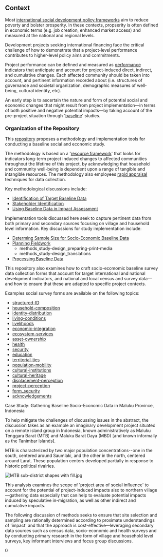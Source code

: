 ## Context

Most [international social development policy frameworks](#) aim to reduce poverty and bolster prosperity. In these contexts, propserity is often defined in economic terms (e.g. job creation, enhanced market access) and measured at the national and regional levels.

Development projects seeking international financing face the critical challenge of how to demonstrate that a project-level performance contributes to higher-level policy aims and commitments.

Project performance can be defined and measured as [performance indicators](#) that anticipate and account for project-induced direct, indirect, and cumulative changes.  Each affected community should be taken into account, and pertinent information recorded about (i.e. structures of governance and societal organization, demographic measures of well-being,  cultural identity, etc).

An early step is to ascertain the nature and form of potential social and economic changes that might result from project implementation&mdash;in terms of both positive and negative potential impacts&mdash;by taking account of the pre-project situation through '[baseline](#)' studies.

### Organization of the Repository

This [repository](https://github.com/aaronkyle/social-development/tree/master/context/thematic-issues/social-impact-assessment/baseline-studies) proposes a methodology and implementation tools for conducting a baseline social and economic study.

The methodology is based on a '[resource framework](#)' that looks for indicators long-term project induced changes to affected communities throughout the lifetime of this project, by acknowledging that household and community well-being is dependent upon a range of tangible and intangible resources. The methodology also employees [rapid appraisal](http://applied-anthro.com/thematic-issues/social-impact-assessment/methodology/methods_rapid-appraisal_defining-questionnaire) techniques for data collection.

Key methodological discussions include:

* [Identification of Target Baseline Data](http://applied-anthro.com/thematic-issues/social-impact-assessment/methodology/methods_identifying-target-baseline-data)
* [Stakeholder Identification](methods_stakeholder-identification)
* [Using Baseline Data in Impact Assessment](http://applied-anthro.com/thematic-issues/social-impact-assessment/methodology/methods_impact-analysis)

Implementation tools discussed here seek to capture pertinent data from both primary and secondary sources focusing on village and household level information. Key discussions for study implementation include:

* [Determing Sample Size for Socio-Economic Baseline Data](http://applied-anthro.com/thematic-issues/social-impact-assessment/methodology/methods_representative-samples)
* [Planning Fieldwork](http://applied-anthro.com/thematic-issues/social-impact-assessment/methodology/methods_planning-fieldwork)
    - methods_study-design_preparing-print-media
    - methods_study-design_translations
* [Processing Baseline Data](http://applied-anthro.com/thematic-issues/social-impact-assessment/methodology/methods_data-processing)

This repository also examines how to craft socio-ecomomic baseline survey data collection forms that account for target international and national development indicators, and national and local census and survey data&mdash;and how to ensure that these are adapted to specific project contexts.

Examples social survey forms are available on the following topics:

* [structured-ID](http://applied-anthro.com/thematic-issues/social-impact-assessment/baseline-surveys/survey-form_structured-ID)
* [household-composition](http://applied-anthro.com/thematic-issues/social-impact-assessment/baseline-surveys/survey-form_household-composition)
* [identity-distribution](http://applied-anthro.com/thematic-issues/social-impact-assessment/baseline-surveys/survey-form_identity-distribution)
* [living-conditions](http://applied-anthro.com/thematic-issues/social-impact-assessment/baseline-surveys/survey-form_living-conditions)
* [livelihoods](http://applied-anthro.com/thematic-issues/social-impact-assessment/baseline-surveys/survey-form_livelihoods)
* [economic-integration](http://applied-anthro.com/thematic-issues/social-impact-assessment/baseline-surveys/survey-form_economic-integration)
* [ecosystem-services](http://applied-anthro.com/thematic-issues/social-impact-assessment/baseline-surveys/survey-form_economic-integration)
* [asset-ownership](http://applied-anthro.com/thematic-issues/social-impact-assessment/survey-forms/survey-form_asset-ownership)
* [health](http://applied-anthro.com/thematic-issues/social-impact-assessment/baseline-surveys/survey-form_health)
* [security]()
* [education](http://applied-anthro.com/thematic-issues/social-impact-assessment/baseline-surveys/survey-form_education)
* [territorial-ties](http://applied-anthro.com/thematic-issues/social-impact-assessment/baseline-surveys/survey-form_territorial-ties)
* [population-mobility](http://applied-anthro.com/thematic-issues/social-impact-assessment/baseline-surveys/survey-form_population-mobility)
* [cultural-institutions](http://applied-anthro.com/thematic-issues/social-impact-assessment/baseline-surveys/survey-form_cultural-institutions)
* [cultural-heritage](http://applied-anthro.com/thematic-issues/social-impact-assessment/baseline-surveys/survey-form_cultural-heritage)
* [displacement-perception](http://applied-anthro.com/thematic-issues/social-impact-assessment/baseline-surveys/survey-form_displacement-perception)
* [project-perception](http://applied-anthro.com/thematic-issues/social-impact-assessment/baseline-surveys/survey-form_project-perception)
* [form_security](http://applied-anthro.com/thematic-issues/social-impact-assessment/baseline-surveys/survey-form_security)
* [acknowledgements](http://applied-anthro.com/thematic-issues/social-impact-assessment/baseline-surveys/survey-form_acknowledgement)


<div class="card">
  <div class="card-header">
    Case Study: Gathering Baseline Socio-Economic Data in Maluku Province, Indonesia
  </div>
  <div class="card-body">
      <p>
      To help mitigate the challenges of discussing issues in the abstract, the discussion takes as an example an imaginary development project situated on a remote island group in Indonesia, known administratively as Maluku Tenggara Barat (MTB) and Maluku Barat Daya (MBD) [and known informally as the Tanimbar Islands].</p>
<p>
      MTB is characterized by two major population concentrations--one in the south, centered around Saumlaki, and the other in the north, centered around Larat.  These population centers developed partially in response to historic political rivalries.</p>
<p>
      <img  class="img-fluid" alt="MTB sub-district shapes with fill.jpg" src="https://s3.amazonaws.com/geospatial-analysis/map-app/source_material/mockups/MTB+sub-district+shapes+with+fill.jpg"></p>
<p>
      This analysis examines the scope of 'project area of social influence' to account for the potential of project-induced impacts also to northern village&mdash;gathering data especially that can help to evaluate potential impacts induced by speculative in-migration, as well as other indirect and cumulative impacts.</p>
<p>
      The following discussion of methods seeks to ensure that site selection and sampling are rationally determined according to proximate understandings of 'impact' and that the approach is cost-effective&mdash;leveraging secondary data sources such as census data, socio-economic and health surveys and by conducting primary research in the form of village and household level surveys, key informant interviews and focus group discussions.
      </p>

  </div>
</div>

<span id="git">0</span>
<div id="labels"></div>
<div id="output"></div>


<script type="module">
      import {Runtime, Inspector} from "https://cdn.jsdelivr.net/npm/@observablehq/runtime@3/dist/runtime.js";
      import notebook from "https://api.observablehq.com/@aaronkyle/maluku-tenggara-barat.js?v=1";
      const renders = {
        "structures_Saumlaki_MTB_map3": "#labels",
        "map": "#output",
      };
  
  for (let i in renders)
    renders[i] = document.querySelector(renders[i]);
  Runtime.load(notebook, (variable) => {
    if (renders[variable.name])
      return new Inspector(renders[variable.name]);
  });
</script>

<script>
window.onload = function() {
document.getElementById("git").innerHTML="<div id='map'></div>";
}
</script>
<script type="module">
  import {Runtime, Inspector} from "https://cdn.jsdelivr.net/npm/@observablehq/runtime@3/dist/runtime.js";
  import notebook from "https://api.observablehq.com/@aaronkyle/maluku-tenggara-barat.js?v=1";
   const renders = {
        "map": "#map",
      };
  
  for (let i in renders)
    renders[i] = document.querySelector(renders[i]);
  Runtime.load(notebook, (variable) => {
    if (renders[variable.name])
      return new Inspector(renders[variable.name]);
  });
</script>
